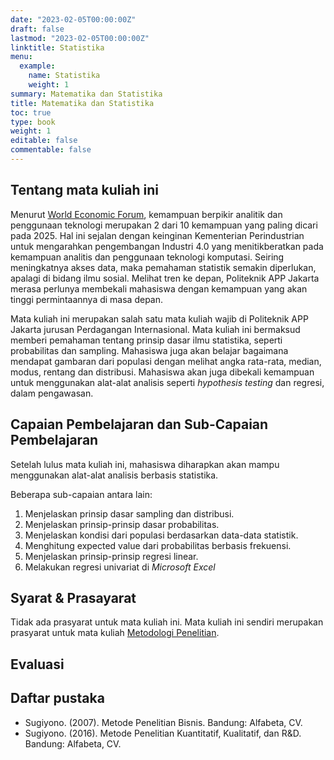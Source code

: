 ```yaml
---
date: "2023-02-05T00:00:00Z"
draft: false
lastmod: "2023-02-05T00:00:00Z"
linktitle: Statistika
menu:
  example:
    name: Statistika
    weight: 1
summary: Matematika dan Statistika
title: Matematika dan Statistika
toc: true
type: book
weight: 1
editable: false
commentable: false
---
```


## Tentang mata kuliah ini

Menurut [World Economic Forum](https://www.weforum.org/agenda/2020/10/top-10-work-skills-of-tomorrow-how-long-it-takes-to-learn-them/), kemampuan berpikir analitik dan penggunaan teknologi merupakan 2 dari 10 kemampuan yang paling dicari pada 2025. Hal ini sejalan dengan keinginan Kementerian Perindustrian untuk mengarahkan pengembangan Industri 4.0 yang menitikberatkan pada kemampuan analitis dan penggunaan teknologi komputasi. Seiring meningkatnya akses data, maka pemahaman statistik semakin diperlukan, apalagi di bidang ilmu sosial. Melihat tren ke depan, Politeknik APP Jakarta merasa perlunya membekali mahasiswa dengan kemampuan yang akan tinggi permintaannya di masa depan.

Mata kuliah ini merupakan salah satu mata kuliah wajib di Politeknik APP Jakarta jurusan Perdagangan Internasional. Mata kuliah ini bermaksud memberi pemahaman tentang prinsip dasar ilmu statistika, seperti probabilitas dan sampling. Mahasiswa juga akan belajar bagaimana mendapat gambaran dari populasi dengan melihat angka rata-rata, median, modus, rentang dan distribusi. Mahasiswa akan juga dibekali kemampuan untuk menggunakan alat-alat analisis seperti _hypothesis testing_ dan regresi, dalam pengawasan.

## Capaian Pembelajaran dan Sub-Capaian Pembelajaran

Setelah lulus mata kuliah ini, mahasiswa diharapkan akan mampu menggunakan alat-alat analisis berbasis statistika.

Beberapa sub-capaian antara lain:

1. Menjelaskan prinsip dasar sampling dan distribusi.
2. Menjelaskan prinsip-prinsip dasar probabilitas.
3. Menjelaskan kondisi dari populasi berdasarkan data-data statistik. 
4. Menghitung expected value dari probabilitas berbasis frekuensi.
5. Menjelaskan prinsip-prinsip regresi linear.
6. Melakukan regresi univariat di _Microsoft Excel_

## Syarat & Prasayarat

Tidak ada prasyarat untuk mata kuliah ini. Mata kuliah ini sendiri merupakan prasyarat untuk mata kuliah [Metodologi Penelitian](https://krisna.or.id/courses/metopel/).

## Evaluasi

## Daftar pustaka

- Sugiyono. (2007). Metode Penelitian Bisnis. Bandung: Alfabeta, CV.
- Sugiyono. (2016). Metode Penelitian Kuantitatif, Kualitatif, dan R&D. Bandung: Alfabeta, CV.

